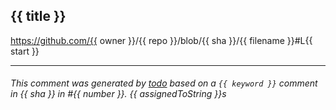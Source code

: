 ## {{ title }}

https://github.com/{{ owner }}/{{ repo }}/blob/{{ sha }}/{{ filename }}#L{{ start }}

---

###### This comment was generated by [todo](https://todo.jasonet.co) based on a `{{ keyword }}` comment in {{ sha }} in #{{ number }}. {{ assignedToString }}s
